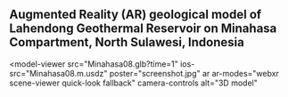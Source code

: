 <style>
  h1::before {
  content: url("logo.jpg");
  display: inline-block;
  position: relative;
  width: 32px;
  top: 32px;
}
</style>

<script>
document.querySelector("header h1").textContent = 'Geology XXI Century'
</script>

## Augmented Reality (AR) geological model of Lahendong Geothermal Reservoir on Minahasa Compartment, North Sulawesi, Indonesia

<!-- Import the component -->
<script type="module" src="https://unpkg.com/@google/model-viewer/dist/model-viewer.min.js"></script>
<style>
model-viewer {
  width: 600px;
  height: 400px;
}
</style>
<!-- page content -->
<model-viewer
    src="Minahasa08.glb?time=1"
    ios-src="Minahasa08.m.usdz"
    poster="screenshot.jpg"
    ar
    ar-modes="webxr scene-viewer quick-look fallback"
    camera-controls
    alt="3D model"
>
